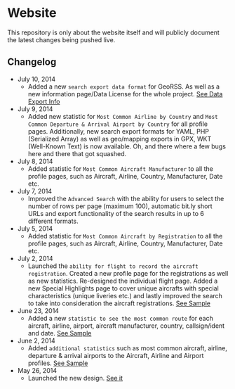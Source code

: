# Website

This repository is only about the website itself and will publicly document the latest changes being pushed live.

## Changelog

* July 10, 2014
	* Added a new `search export data format` for GeoRSS. As well as a new information page/Data License for the whole project. [See Data Export Info](http://www.barriespotter.com/about/export)
* July 9, 2014
	* Added new statistic for `Most Common Airline by Country` and `Most Common Departure & Arrival Airport by Country` for all profile pages. Additionally, new search export formats for YAML, PHP (Serialized Array) as well as geo/mapping exports in GPX, WKT (Well-Known Text) is now available. Oh, and there where a few bugs here and there that got squashed.
* July 8, 2014
	* Added statistic for `Most Common Aircraft Manufacturer` to all the profile  pages, such as Aircraft, Airline, Country, Manufacturer, Date etc.
* July 7, 2014
	* Improved the `Advanced Search` with the ability for users to select the number of rows per page (maximum 100), automatic bit.ly short URLs and export functionality of the search results in up to 6 different formats.
* July 5, 2014
	* Added statistic for `Most Common Aircraft by Registration` to all the profile  pages, such as Aircraft, Airline, Country, Manufacturer, Date etc.
* July 2, 2014
	* Launched the `ability for flight to record the aircraft registration`. Created a new profile page for the registrations as well as new statistics. Re-designed the individual flight page. Added a new Special Highlights page to cover unique aircrafts with special characteristics (unique liveries etc.) and lastly improved the search to take into consideration the aircraft registrations. [See Sample](http://www.barriespotter.com/registration/C-GANS)
* June 23, 2014
	* Added a new `statistic to see the most common route` for each aircraft, airline, airport, aircraft manufacturer, country, callsign/ident and date. [See Sample](http://www.barriespotter.com/airline/statistics/route/FDX)
* June 2, 2014
	* Added `additional statistics` such as most common aircraft, airline, departure & arrival airports to the Aircraft, Airline and Airport profiles. [See Sample](http://barriespotter.com/airline/statistics/aircraft/DLH)
* May 26, 2014
	* Launched the new design. [See it](http://www.barriespotter.com)
